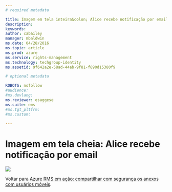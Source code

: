 ```yaml
---
# required metadata

title: Imagem em tela inteira&colon; Alice recebe notificação por email | Azure RMS
description:
keywords:
author: cabailey
manager: mbaldwin
ms.date: 04/28/2016
ms.topic: article
ms.prod: azure
ms.service: rights-management
ms.technology: techgroup-identity
ms.assetid: 9f642a2e-58ad-44ab-9f81-f890d15380f9

# optional metadata

ROBOTS: nofollow
#audience:
#ms.devlang:
ms.reviewer: esaggese
ms.suite: ems
#ms.tgt_pltfrm:
#ms.custom:

---
```


# Imagem em tela cheia: Alice recebe notificação por email
![](./media/AzRMS_StoryboardEmaill4.PNG)

Voltar para [Azure RMS em ação: compartilhar com segurança os anexos com usuários móveis](http://technet.microsoft.com/library/jj585026.aspx).



<!--HONumber=Apr16_HO3-->


